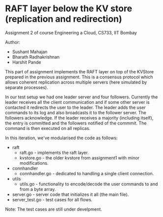 # RAFT layer below the KV store (replication and redirection)

Assignment 2 of course Engineering a Cloud, CS733, IIT Bombay

Author:	
* Sushant Mahajan
* Bharath Radhakrishnan
* Harshit Pande

This part of assignment implements the RAFT layer on top of the KVStore prepared in the previous assignment. This is a consensus protocol which allows coherent replication across multiple servers (here simulated by separate processes).

In our test setup we had one leader server and four followers. Currently the leader receives all the client communication and if some other server is contacted it redirects the user to the leader. The leader adds the user commands to its log and also broadcasts it to the follower server. The followers acknowledge. If the leader receives a majority (including itself), the entry is committed  and the followers notified of the commmit. The command is then executed on all replicas.

In this iteration, we've modularised the code as follows:
* raft
	* raft.go - implements the raft layer.
	* kvstore.go - the older kvstore from assignment1 with minor modifications.
* connhandler
	* connhandler.go - dedicated to handling a single client connection.
* utils
	* utils.go - functionality to encode/decode the user commands to and from a byte array.
* server.go - server code that initializes it all (the main file).
* server_test.go - test cases for all flows.

Note: The test cases are still under develpment.




